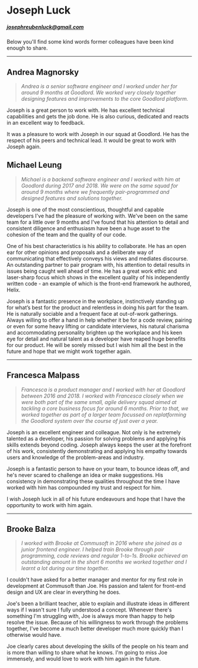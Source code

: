 # Joseph Luck

##### josephreubenluck@gmail.com


Below you'll find some kind words former colleagues have been kind enough to share.

---

## Andrea Magnorsky

> _Andrea is a senior software engineer and I worked under her for around 9 months at Goodlord. We worked very closely together designing features and improvements to the core Goodlord platform._

Joseph is a great person to work with. He has excellent technical capabilities and gets the job done. He is also curious, dedicated and reacts in an excellent way to feedback.

It was a pleasure to work with Joseph in our squad at Goodlord. He has the respect of his peers and technical lead. It would be great to work with Joseph again. 

## Michael Leung

> _Michael is a backend software engineer and I worked with him at Goodlord during 2017 and 2018. We were on the same squad for around 9 months where we frequently pair-programmed and designed features and solutions together._

Joseph is one of the most conscientious, thoughtful and capable developers I've had the pleasure of working with. We've been on the same team for a little over 9 months and I've found that his attention to detail and consistent diligence and enthusiasm have been a huge asset to the cohesion of the team and the quality of our code.

One of his best characteristics is his ability to collaborate. He has an open ear for other opinions and proposals and a deliberate way of communicating that effectively conveys his views and mediates discourse. An outstanding partner to pair program with, his attention to detail results in issues being caught well ahead of time. He has a great work ethic and laser-sharp focus which shows in the excellent quality of his independently written code - an example of which is the front-end framework he authored, Helix.

Joseph is a fantastic presence in the workplace, instinctively standing up for what’s best for the product and relentless in doing his part for the team. He is naturally sociable and a frequent face at out-of-work gatherings. Always willing to offer a hand in help whether it be for a code review, pairing or even for some heavy lifting or candidate interviews, his natural charisma and accommodating personality brighten up the workplace and his keen eye for detail and natural talent as a developer have reaped huge benefits for our product. He will be sorely missed but I wish him all the best in the future and hope that we might work together again.

---

## Francesca Malpass

> _Francesca is a product manager and I worked with her at Goodlord between 2016 and 2018. I worked with Francesca closely when we were both part of the same small, agile delivery squad aimed at tackling a core business focus for around 6 months. Prior to that, we worked together as part of a larger team focussed on replatforming the Goodlord system over the course of just over a year._

Joseph is an excellent engineer and colleague. Not only is he extremely talented as a developer, his passion for solving problems and applying his skills extends beyond coding. Joseph always keeps the user at the forefront of his work, consistently demonstrating and applying his empathy towards users and knowledge of the problem-areas and industry.

Joseph is a fantastic person to have on your team, to bounce ideas off, and he's never scared to challenge an idea or make suggestions. His consistency in demonstrating these qualities throughout the time I have worked with him has compounded my trust and respect for him.

I wish Joseph luck in all of his future endeavours and hope that I have the opportunity to work with him again.

---

## Brooke Balza

> _I worked with Brooke at Commusoft in 2016 where she joined as a junior frontend engineer. I helped train Brooke through pair programming, code reviews and regular 1-to-1s. Brooke achieved an outstanding amount in the short 6 months we worked together and I learnt a lot during our time together._

I couldn't have asked for a better manager and mentor for my first role in development at Commusoft than Joe. His passion and talent for front-end design and UX are clear in everything he does.

Joe's been a brilliant teacher, able to explain and illustrate ideas in different ways if I wasn't sure I fully understood a concept. Whenever there's something I'm struggling with, Joe is always more than happy to help resolve the issue. Because of his willingness to work through the problems together, I've become a much better developer much more quickly than I otherwise would have.

Joe clearly cares about developing the skills of the people on his team and is more than willing to share what he knows. I'm going to miss Joe immensely, and would love to work with him again in the future.